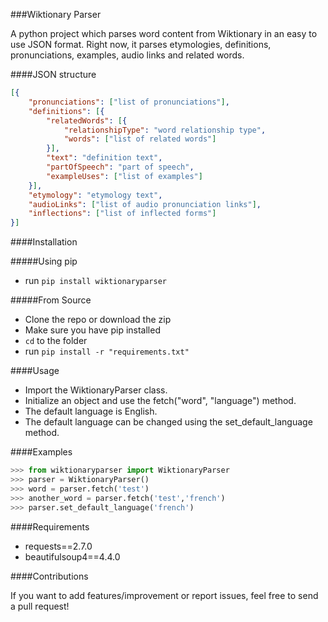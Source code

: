 ###Wiktionary Parser

A python project which parses word content from Wiktionary in an easy to use JSON format.
Right now, it parses etymologies, definitions, pronunciations, examples, audio links and related words.


####JSON structure

```json
[{
    "pronunciations": ["list of pronunciations"],
    "definitions": [{
        "relatedWords": [{
            "relationshipType": "word relationship type",
            "words": ["list of related words"]
        }],
        "text": "definition text",
        "partOfSpeech": "part of speech",
        "exampleUses": ["list of examples"]
    }],
    "etymology": "etymology text",
    "audioLinks": ["list of audio pronunciation links"],
    "inflections": ["list of inflected forms"]
}]
```

####Installation

#####Using pip 
* run `pip install wiktionaryparser`

#####From Source
* Clone the repo or download the zip
* Make sure you have pip installed
* `cd` to the folder
* run `pip install -r "requirements.txt"`

####Usage

 - Import the WiktionaryParser class.
 - Initialize an object and use the fetch("word", "language") method.
 - The default language is English.
 - The default language can be changed using the set_default_language method.

####Examples

```python
>>> from wiktionaryparser import WiktionaryParser
>>> parser = WiktionaryParser()
>>> word = parser.fetch('test')
>>> another_word = parser.fetch('test','french')
>>> parser.set_default_language('french')
```

####Requirements

 - requests==2.7.0
 - beautifulsoup4==4.4.0

####Contributions

If you want to add features/improvement or report issues, feel free to send a pull request!
